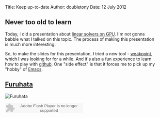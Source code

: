 Title: Keep up-to-date
Author: doubletony
Date: 12 July 2012

## Never too old to learn

Today, I did a presentation about [linear solvers on GPU](http://www.cse.msu.edu/~wangyua6/presentation/gpusolver.html ). I'm not gonna babble what I talked on this topic. The process of making this presentation is much more interesting.

So, to make the slides for this presentation, I tried a new tool - [weakpoint](http://github.com/onesuper/weakpoint ),
which I was looking for for a while. And it's also a fun experience to learn how to play with [github](http://github.com/ ). One "side effect" is that it forces me to pick up my "hobby" of [Emacs](http://www.gnu.org/software/emacs/ ).

## [Furuhata](http://en.wikipedia.org/wiki/Furuhata_Ninzabur%C5%8D )

![Furuhata](http://upload.wikimedia.org/wikipedia/en/6/6e/Ninzaburo_Furuhata_in_Case_Closed.jpg ) 


<embed src="http://www.xiami.com/widget/122698_1771062672/singlePlayer.swf" type="application/x-shockwave-flash" width="257" height="33" wmode="transparent"></embed>









